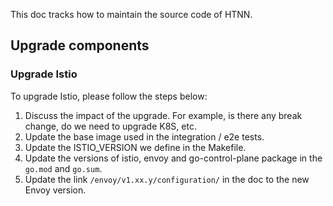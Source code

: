 This doc tracks how to maintain the source code of HTNN.

## Upgrade components

### Upgrade Istio

To upgrade Istio, please follow the steps below:

1. Discuss the impact of the upgrade. For example, is there any break change, do we need to upgrade K8S, etc.
2. Update the base image used in the integration / e2e tests.
3. Update the ISTIO_VERSION we define in the Makefile.
4. Update the versions of istio, envoy and go-control-plane package in the `go.mod` and `go.sum`.
5. Update the link `/envoy/v1.xx.y/configuration/` in the doc to the new Envoy version.
